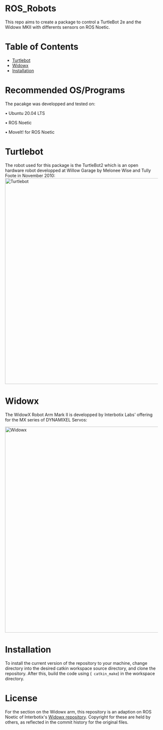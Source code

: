 # ROS_Robots
This repo aims to create a package to control a TurtleBot 2e and the Widowx MKII with differents sensors on ROS Noetic.

# Table of Contents

- [Turtlebot](#turtlebot)
- [Widowx](#widowx)
- [Installation](#installation)

# Recommended OS/Programs
The pacakge was developped and tested on:

• Ubuntu 20.04 LTS

• ROS Noetic

• MoveIt! for ROS Noetic

# Turtlebot

The robot used for this package is the TurtleBot2 which is an open hardware robot developped at Willow Garage by Melonee Wise and Tully Foote in November 2010:
<img width="677" alt="Turtlebot" src="https://www.turtlebot.com/assets/images/turtlebot_2_lg.png">


  
# Widowx

The WidowX Robot Arm Mark II is developped by Interbotix Labs' offering for the MX series of DYNAMIXEL Servos:
  
  <img width="677" alt="Widowx" src="https://www.trossenrobotics.com/images/PImages/widowx-a.jpg">
  
 # Installation
 
 To install the current version of the repository to your machine, change directory into the desired catkin workspace source directory, and clone the repository. After this, build the code using  (``` catkin_make```) in the workspace directory. 

# License

For the section on the Widowx arm, this repository is an adaption on ROS Noetic of Interbotix's [Widowx repository](https://github.com/Interbotix/widowx_arm). Copyright for these are held by others, as reflected in the commit history for the original files.




